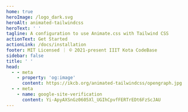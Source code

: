 ```yaml
---
home: true
heroImage: /logo_dark.svg
heroAlt: animated-tailwindcss
heroText: ' '
tagline: A configuration to use Animate.css with Tailwind CSS
actionText: Get Started
actionLink: /docs/installation
footer: MIT Licensed ｜ © 2021-present IIIT Kota CodeBase
sidebar: false
title: ' '
head:
  - - meta
    - property: 'og:image'
      content: https://ikcb.org/animated-tailwindcss/opengraph.jpg
  - - meta
    - name: google-site-verification
      content: Yi-ApyAXSnGz0605Xl_UGIhCpvfFERTrEDt6FzScJAU
---
```

